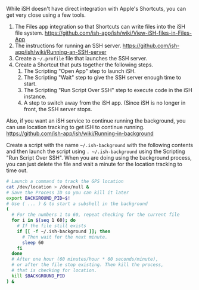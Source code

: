 While iSH doesn't have direct integration with Apple's Shortcuts, you can get very close using a few tools.

1. The Files app integration so that Shortcuts can write files into the iSH file system. https://github.com/ish-app/ish/wiki/View-iSH-files-in-Files-App
2. The instructions for running an SSH server. https://github.com/ish-app/ish/wiki/Running-an-SSH-server
3. Create a `~/.profile` file that launches the SSH server.
4. Create a Shortcut that puts together the following steps.
   1. The Scripting "Open App" step to launch iSH.
   2. The Scripting "Wait" step to give the SSH server enough time to start.
   3. The Scripting "Run Script Over SSH" step to execute code in the iSH instance.
   4. A step to switch away from the iSH app. (Since iSH is no longer in front, the SSH server stops.

Also, if you want an iSH service to continue running the background, you can use location tracking to get iSH to continue running. https://github.com/ish-app/ish/wiki/Running-in-background

Create a script with the name `~/.ish-background` with the following contents and then launch the script using `. ~/.ish-background` using the Scripting "Run Script Over SSH".  When you are doing using the background process, you can just delete the file and wait a minute for the location tracking to time out.

```bash
# Launch a command to track the GPS location
cat /dev/location > /dev/null &
# Save the Process ID so you can kill it later
export BACKGROUND_PID=$!
# Use ( ... ) & to start a subshell in the background
(
  # For the numbers 1 to 60, repeat checking for the current file
  for i in $(seq 1 60); do
    # If the file still exists
    if [[ -f ~/.ish-background ]]; then
      # Then wait for the next minute.
      sleep 60
    fi
  done
  # After one hour (60 minutes/hour * 60 seconds/minute),
  # or after the file stop existing. Then kill the process,
  # that is checking for location.
  kill $BACKGROUND_PID
) &
```